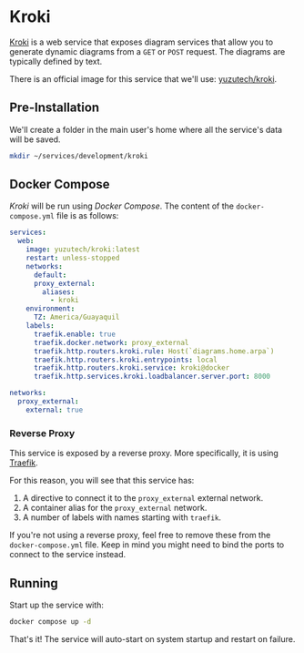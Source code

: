 # Kroki

[Kroki](https://kroki.io/) is a web service that exposes diagram services that allow you to generate dynamic diagrams from a `GET` or `POST` request. The diagrams are typically defined by text.

There is an official image for this service that we'll use: [yuzutech/kroki](https://hub.docker.com/r/yuzutech/kroki).

## Pre-Installation

We'll create a folder in the main user's home where all the service's data will be saved.

```bash
mkdir ~/services/development/kroki
```

## Docker Compose

*Kroki* will be run using *Docker Compose*. The content of the `docker-compose.yml` file is as follows:

```yaml
services:
  web:
    image: yuzutech/kroki:latest
    restart: unless-stopped
    networks:
      default:
      proxy_external:
        aliases:
          - kroki
    environment:
      TZ: America/Guayaquil
    labels:
      traefik.enable: true
      traefik.docker.network: proxy_external
      traefik.http.routers.kroki.rule: Host(`diagrams.home.arpa`)
      traefik.http.routers.kroki.entrypoints: local
      traefik.http.routers.kroki.service: kroki@docker
      traefik.http.services.kroki.loadbalancer.server.port: 8000

networks:
  proxy_external:
    external: true
```

### Reverse Proxy

This service is exposed by a reverse proxy. More specifically, it is using [Traefik](../networking/traefik.md).

For this reason, you will see that this service has:

1. A directive to connect it to the `proxy_external` external network.
2. A container alias for the `proxy_external` network.
3. A number of labels with names starting with `traefik`.

If you're not using a reverse proxy, feel free to remove these from the `docker-compose.yml` file.
Keep in mind you might need to bind the ports to connect to the service instead.

## Running

Start up the service with:

```bash
docker compose up -d
```

That's it! The service will auto-start on system startup and restart on failure.
